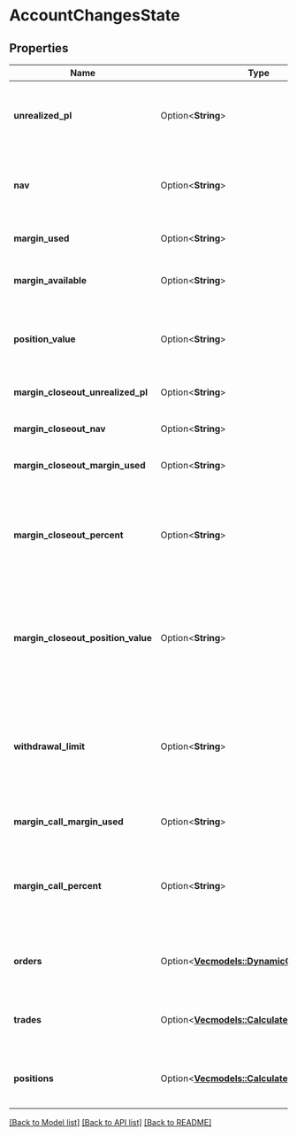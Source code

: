 # AccountChangesState

## Properties

Name | Type | Description | Notes
------------ | ------------- | ------------- | -------------
**unrealized_pl** | Option<**String**> | The total unrealized profit/loss for all Trades currently open in the Account. | [optional]
**nav** | Option<**String**> | The net asset value of the Account. Equal to Account balance + unrealizedPL. | [optional]
**margin_used** | Option<**String**> | Margin currently used for the Account. | [optional]
**margin_available** | Option<**String**> | Margin available for Account currency. | [optional]
**position_value** | Option<**String**> | The value of the Account's open positions represented in the Account's home currency. | [optional]
**margin_closeout_unrealized_pl** | Option<**String**> | The Account's margin closeout unrealized PL. | [optional]
**margin_closeout_nav** | Option<**String**> | The Account's margin closeout NAV. | [optional]
**margin_closeout_margin_used** | Option<**String**> | The Account's margin closeout margin used. | [optional]
**margin_closeout_percent** | Option<**String**> | The Account's margin closeout percentage. When this value is 1.0 or above the Account is in a margin closeout situation. | [optional]
**margin_closeout_position_value** | Option<**String**> | The value of the Account's open positions as used for margin closeout calculations represented in the Account's home currency. | [optional]
**withdrawal_limit** | Option<**String**> | The current WithdrawalLimit for the account which will be zero or a positive value indicating how much can be withdrawn from the account. | [optional]
**margin_call_margin_used** | Option<**String**> | The Account's margin call margin used. | [optional]
**margin_call_percent** | Option<**String**> | The Account's margin call percentage. When this value is 1.0 or above the Account is in a margin call situation. | [optional]
**orders** | Option<[**Vec<models::DynamicOrderState>**](DynamicOrderState.md)> | The price-dependent state of each pending Order in the Account. | [optional]
**trades** | Option<[**Vec<models::CalculatedTradeState>**](CalculatedTradeState.md)> | The price-dependent state for each open Trade in the Account. | [optional]
**positions** | Option<[**Vec<models::CalculatedPositionState>**](CalculatedPositionState.md)> | The price-dependent state for each open Position in the Account. | [optional]

[[Back to Model list]](../README.md#documentation-for-models) [[Back to API list]](../README.md#documentation-for-api-endpoints) [[Back to README]](../README.md)


